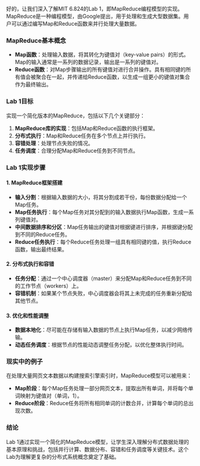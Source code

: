 好的，让我们深入了解MIT 6.824的Lab 1，即MapReduce编程模型的实现。MapReduce是一种编程模型，由Google提出，用于处理和生成大型数据集。用户可以通过编写Map和Reduce函数来并行处理大量数据。

### MapReduce基本概念

- **Map函数**：处理输入数据，将其转化为键值对（key-value pairs）的形式。Map的输入通常是一系列的数据记录，输出是一系列的键值对。
- **Reduce函数**：对Map步骤输出的所有键值对进行合并操作。具有相同键的所有值会被聚合在一起，并传递给Reduce函数，以生成一组更小的键值对集合作为最终输出。

### Lab 1目标

实现一个简化版本的MapReduce，包括以下几个关键部分：

1. **MapReduce库的实现**：包括Map和Reduce函数的执行框架。
2. **分布式执行**：Map和Reduce任务在多个节点上并行执行。
3. **容错处理**：处理节点失败的情况。
4. **任务调度**：合理分配Map和Reduce任务到不同节点。

### Lab 1实现步骤

#### 1. MapReduce框架搭建

- **输入分割**：根据输入数据的大小，将其分割成若干份，每份数据分配给一个Map任务。
- **Map任务执行**：每个Map任务对其分配到的输入数据执行Map函数，生成一系列键值对。
- **中间数据排序和分区**：Map任务输出的键值对根据键进行排序，并根据键分配到不同的Reduce任务。
- **Reduce任务执行**：每个Reduce任务处理一组具有相同键的值，执行Reduce函数，输出最终结果。

#### 2. 分布式执行和容错

- **任务分配**：通过一个中心调度器（master）来分配Map和Reduce任务到不同的工作节点（workers）上。
- **容错机制**：如果某个节点失败，中心调度器会将其上未完成的任务重新分配给其他节点。

#### 3. 优化和性能调整

- **数据本地化**：尽可能在存储有输入数据的节点上执行Map任务，以减少网络传输。
- **动态任务调度**：根据节点的性能动态调整任务分配，以优化整体执行时间。

### 现实中的例子

在处理大量网页文本数据以构建搜索引擎索引时，MapReduce模型可以被用来：

- **Map阶段**：每个Map任务处理一部分网页文本，提取出所有单词，并将每个单词映射为键值对（单词，1）。
- **Reduce阶段**：Reduce任务将所有相同单词的计数合并，计算每个单词的总出现次数。

### 结论

Lab 1通过实现一个简化的MapReduce模型，让学生深入理解分布式数据处理的基本原理和挑战，包括并行计算、数据分布、容错和任务调度等关键技术。这个Lab为理解更复杂的分布式系统概念奠定了基础。